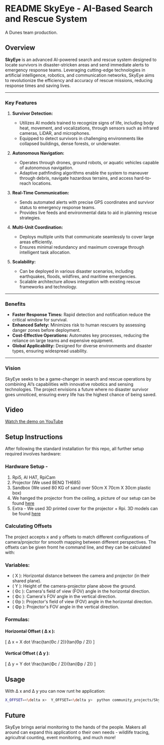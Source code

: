 # README **SkyEye** - AI-Based Search and Rescue System
A Dunes team production.

## Overview 
**SkyEye** is an advanced AI-powered search and rescue system designed to locate survivors in disaster-stricken areas and send immediate alerts to emergency response teams. Leveraging cutting-edge technologies in artificial intelligence, robotics, and communication networks, SkyEye aims to revolutionize the efficiency and accuracy of rescue missions, reducing response times and saving lives.

---

### Key Features

1. **Survivor Detection:**
   - Utilizes AI models trained to recognize signs of life, including body heat, movement, and vocalizations, through sensors such as infrared cameras, LiDAR, and microphones.
   - Equipped to detect survivors in challenging environments like collapsed buildings, dense forests, or underwater.

2. **Autonomous Navigation:**
   - Operates through drones, ground robots, or aquatic vehicles capable of autonomous navigation.
   - Adaptive pathfinding algorithms enable the system to maneuver through debris, navigate hazardous terrains, and access hard-to-reach locations.

3. **Real-Time Communication:**
   - Sends automated alerts with precise GPS coordinates and survivor status to emergency response teams.
   - Provides live feeds and environmental data to aid in planning rescue strategies.

4. **Multi-Unit Coordination:**
   - Deploys multiple units that communicate seamlessly to cover large areas efficiently.
   - Ensures minimal redundancy and maximum coverage through intelligent task allocation.

5. **Scalability:**
   - Can be deployed in various disaster scenarios, including earthquakes, floods, wildfires, and maritime emergencies.
   - Scalable architecture allows integration with existing rescue frameworks and technology.

---

### Benefits

- **Faster Response Times:** Rapid detection and notification reduce the critical window for survival.
- **Enhanced Safety:** Minimizes risk to human rescuers by assessing danger zones before deployment.
- **Cost-Effective Operations:** Automates key processes, reducing the reliance on large teams and expensive equipment.
- **Global Applicability:** Designed for diverse environments and disaster types, ensuring widespread usability.

---

### Vision

SkyEye seeks to be a game-changer in search and rescue operations by combining AI’s capabilities with innovative robotics and sensing technologies. The project envisions a future where no disaster survivor goes unnoticed, ensuring every life has the highest chance of being saved.

## Video
[Watch the demo on YouTube](https://youtu.be/hW3rBgcTqko)

## Setup Instructions
After following the standard installation for this repo, all further setup required involves hardware:

### Hardware Setup - 
1. Rpi5, AI HAT, RpiCam
2. Projector (We used BENQ TH685)
3. Sandbox (We used 80 KG of sand over 50cm X 70cm X 30cm plastic box)
4. We hanged the projector from the ceiling, a picture of our setup can be found [here](https://drive.google.com/drive/folders/1oga1fwvLBtspIVwjxbryvHNtxSWr6N6F?usp=sharing)
5. Extra - We used 3D printed cover for the projector + Rpi. 3D models can be found [here](https://drive.google.com/drive/folders/1UvcrxFtw0vaQCFMcMy3W8CueZKsj-L-H?usp=sharing)

### Calculating Offsets
The project accepts x and y offsets to match different configurations of camera/projector for smooth mapping between different perspectives. The offsets can be given fromt he command line, and they can be calculated with:

### Variables:
- \( X \): Horizontal distance between the camera and projector (in their shared plane).
- \( Y \): Height of the camera-projector plane above the ground.
- \( Θc \): Camera's field of view (FOV) angle in the horizontal direction.
- \( Φc \): Camera's FOV angle in the vertical direction.
- \( Θp \): Projector's field of view (FOV) angle in the horizontal direction.
- \( Φp \): Projector's FOV angle in the vertical direction.
 
### Formulas:
#### Horizontal Offset \( Δ x \):
\[
Δ x = X dot \frac{tan(Θc / 2)}{tan(Θp / 2)}
\]

#### Vertical Offset \( Δ y \):
\[
Δ y = Y dot \frac{tan(Φc / 2)}{tan(Φp / 2)}
\]

## Usage
With Δ x and Δ y you can now runt he application:
```bash
X_OFFSET=<\delta x>  Y_OFFSET=<\delta y>  python community_projects/SkyEye/SkyEye.py
```
## Future
SkyEye brings aerial monitoring to the hands of the people. Makers all around can expand this applicationt o their own needs - wildlife tracing, agricultral counting, event monitoring, and much more!